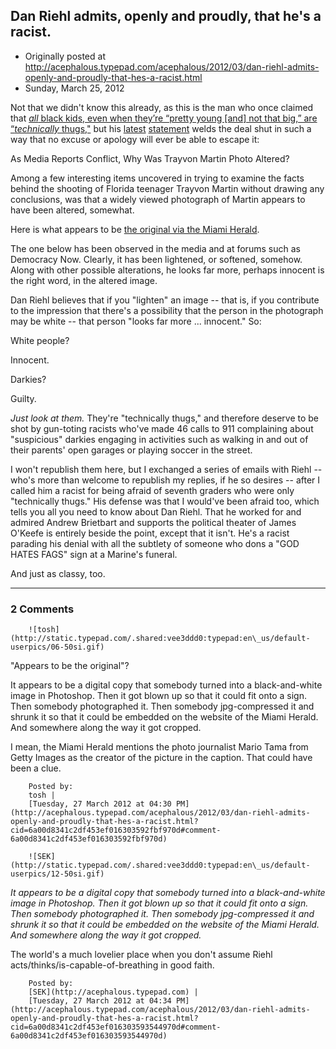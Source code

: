 ## Dan Riehl admits, openly and proudly, that he's a racist.

 * Originally posted at http://acephalous.typepad.com/acephalous/2012/03/dan-riehl-admits-openly-and-proudly-that-hes-a-racist.html
 * Sunday, March 25, 2012



Not that we didn't know this already, as this is the man who once claimed that [_all_ black kids, even when they’re “pretty young [and] not that big,” are “_technically_ thugs,"](http://acephalous.typepad.com/acephalous/2009/09/language-is-revealing-that-dan-riehl-is-a-racist.html) but his [latest](http://littlegreenfootballs.com/article/40108\_Wingnut\_Conspiracy\_Theory\_of\_the\_Day-\_Trayvon\_Photo\_Was\_Lightened\_to\_Make\_Him\_Look\_Innocent) [statement](http://tbogg.firedoglake.com/2012/03/25/dan-riehl-proves-he-is-not-racist-by-being-more-racist/) welds the deal shut in such a way that no excuse or apology will ever be able to escape it:

As Media Reports Conflict, Why Was Trayvon Martin Photo Altered?

Among a few interesting items uncovered in trying to examine the facts behind the shooting of Florida teenager Trayvon Martin without drawing any conclusions, was that a widely viewed photograph of Martin appears to have been altered, somewhat.

Here is what appears to be [the original via the Miami Herald](http://www.miamiherald.com/2012/03/22/2708960/trayvon-martin-a-typical-teen.html).

The one below has been observed in the media and at forums such as Democracy Now. Clearly, it has been lightened, or softened, somehow. Along with other possible alterations, he looks far more, perhaps innocent is the right word, in the altered image.

Dan Riehl believes that if you "lighten" an image -- that is, if you contribute to the impression that there's a possibility that the person in the photograph may be white -- that person "looks far more ... innocent." So:

White people?

Innocent.

Darkies?

Guilty.

_Just look at them._ They're "technically thugs," and therefore deserve to be shot by gun-toting racists who've made 46 calls to 911 complaining about "suspicious" darkies engaging in activities such as walking in and out of their parents' open garages or playing soccer in the street.

I won't republish them here, but I exchanged a series of emails with Riehl -- who's more than welcome to republish my replies, if he so desires -- after I called him a racist for being afraid of seventh graders who were only "technically thugs." His defense was that I would've been afraid too, which tells you all you need to know about Dan Riehl. That he worked for and admired Andrew Brietbart and supports the political theater of James O'Keefe is entirely beside the point, except that it isn't. He's a racist parading his denial with all the subtlety of someone who dons a "GOD HATES FAGS" sign at a Marine's funeral.

And just as classy, too.

		

* * *

### 2 Comments 

		

                
[]()

	

		![tosh](http://static.typepad.com/.shared:vee3ddd0:typepad:en\_us/default-userpics/06-50si.gif)
	

	

		

"Appears to be the original"?

It appears to be a digital copy that somebody turned into a black-and-white image in Photoshop. Then it got blown up so that it could fit onto a sign. Then somebody photographed it. Then somebody jpg-compressed it and shrunk it so that it could be embedded on the website of the Miami Herald. And somewhere along the way it got cropped.

I mean, the Miami Herald mentions the photo journalist Mario Tama from Getty Images as the creator of the picture in the caption. That could have been a clue.

	

		Posted by:
		tosh |
		[Tuesday, 27 March 2012 at 04:30 PM](http://acephalous.typepad.com/acephalous/2012/03/dan-riehl-admits-openly-and-proudly-that-hes-a-racist.html?cid=6a00d8341c2df453ef016303592fbf970d#comment-6a00d8341c2df453ef016303592fbf970d)

[]()

	

		![SEK](http://static.typepad.com/.shared:vee3ddd0:typepad:en\_us/default-userpics/12-50si.gif)
	

	

		

_It appears to be a digital copy that somebody turned into a black-and-white image in Photoshop. Then it got blown up so that it could fit onto a sign. Then somebody photographed it. Then somebody jpg-compressed it and shrunk it so that it could be embedded on the website of the Miami Herald. And somewhere along the way it got cropped._

The world's a much lovelier place when you don't assume Riehl acts/thinks/is-capable-of-breathing in good faith.

	

		Posted by:
		[SEK](http://acephalous.typepad.com) |
		[Tuesday, 27 March 2012 at 04:34 PM](http://acephalous.typepad.com/acephalous/2012/03/dan-riehl-admits-openly-and-proudly-that-hes-a-racist.html?cid=6a00d8341c2df453ef016303593544970d#comment-6a00d8341c2df453ef016303593544970d)

		

        
